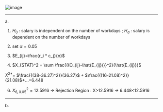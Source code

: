 ![image](https://github.com/user-attachments/assets/ff8f95dd-22d2-476b-a9d2-91226ff9452c)


________

a.

1. $H_0$ :  salary is independent on the number of workdays ; $H_a$ : salary is dependent on the number of workdays
2. set $\alpha =0.05$
3. $E_{ij}=\frac{r_i *  c_j}{n}$
   
4. $X_{STAT}^2 = \sum \frac{{(O_{ij}-\hat{E_{ij})}}^2}{\hat{E_{ij}}}$

$X^{2*}$= $\frac{{(38-36.27)^2}}{36.27}$ + $\frac{{(16-21.08)^2}}{21.08}$+...=6.448
   
6. $X_{6,0.05}^2 = 12.5916$ -> Rejection Region : X>12.5916 -> 6.448<12.5916

_________
b.
